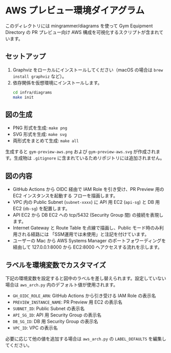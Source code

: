 # AWS プレビュー環境ダイアグラム

このディレクトリには mingrammer/diagrams を使って Gym Equipment Directory の PR プレビュー向け
AWS 構成を可視化するスクリプトが含まれています。

## セットアップ
1. Graphviz をローカルにインストールしてください（macOS の場合は `brew install graphviz` など）。
2. 依存関係を仮想環境にインストールします。
   ```bash
   cd infra/diagrams
   make init
   ```

## 図の生成
- PNG 形式を生成: `make png`
- SVG 形式を生成: `make svg`
- 両形式をまとめて生成: `make all`

生成すると `gym-preview-aws.png` および `gym-preview-aws.svg` が作成されます。生成物は `.gitignore`
に含まれているためリポジトリには追加されません。

## 図の内容
- GitHub Actions から OIDC 経由で IAM Role を引き受け、PR Preview 用の EC2 インスタンスを起動する
  フローを描画します。
- VPC 内の Public Subnet (`subnet-xxxx`) に API 用 EC2 (`api-sg`) と DB 用 EC2 (`db-sg`) を配置します。
- API EC2 から DB EC2 への tcp/5432 (Security Group 間) の接続を表現します。
- Internet Gateway と Route Table を点線で描画し、Public モード時のみ利用される経路には
  「SSM運用では未使用」と注記を付けています。
- ユーザーの Mac から AWS Systems Manager のポートフォワーディングを経由して 127.0.0.1:8000 から
  EC2:8000 へアクセスする流れを示します。

## ラベルを環境変数でカスタマイズ
下記の環境変数を設定すると図中のラベルを差し替えられます。設定していない場合は
`aws_arch.py` 内のデフォルト値が使用されます。

- `GH_OIDC_ROLE_ARN`: GitHub Actions から引き受ける IAM Role の表示名
- `PREVIEW_INSTANCE_NAME`: PR Preview 用 EC2 の表示名
- `SUBNET_ID`: Public Subnet の表示名
- `API_SG_ID`: API 用 Security Group の表示名
- `DB_SG_ID`: DB 用 Security Group の表示名
- `VPC_ID`: VPC の表示名

必要に応じて他の値を追加する場合は `aws_arch.py` の `LABEL_DEFAULTS` を編集してください。
